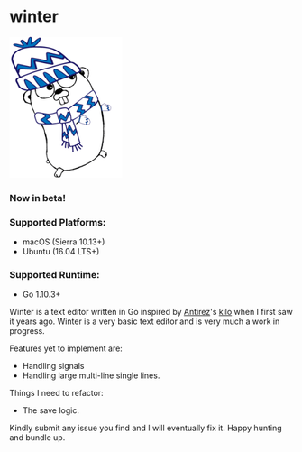 # winter

<img alt="A winter gopher" src="https://github.com/svr4/winter/blob/master/winter_gopher.png" height="250px" width="200px" />

### Now in beta!

### Supported Platforms:
* macOS (Sierra 10.13+)
* Ubuntu (16.04 LTS+)

### Supported Runtime:
* Go 1.10.3+

Winter is a text editor written in Go inspired by [Antirez](https://github.com/antirez)'s [kilo](https://github.com/antirez/kilo) when I first saw it years ago. Winter is a very basic text editor and is very much a work in progress.

Features yet to implement are:

* Handling signals
* Handling large multi-line single lines.

Things I need to refactor:

* The save logic.

Kindly submit any issue you find and I will eventually fix it. Happy hunting and bundle up.
